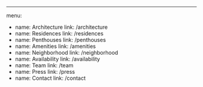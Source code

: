 ---
menu:
  - name: Architecture
    link: /architecture
  - name: Residences
    link: /residences
  - name: Penthouses
    link: /penthouses
  - name: Amenities
    link: /amenities
  - name: Neighborhood
    link: /neighborhood
  - name: Availability
    link: /availability
  - name: Team
    link: /team
  - name: Press
    link: /press
  - name: Contact
    link: /contact